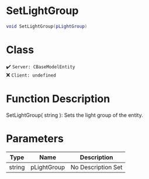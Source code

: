 # SetLightGroup
```lua
void SetLightGroup(pLightGroup)
```
# Class
✔️ `Server: CBaseModelEntity`  
❌ `Client: undefined`  

# Function Description
SetLightGroup( string ): Sets the light group of the entity.
# Parameters
Type|Name|Description
--|--|--
string|pLightGroup|No Description Set
